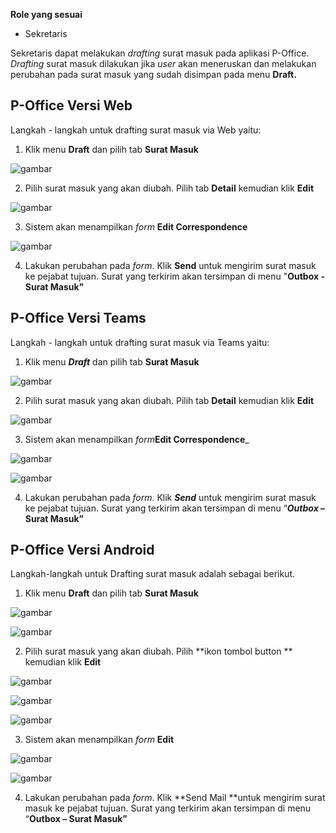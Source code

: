 **Role yang sesuai**

- Sekretaris

Sekretaris dapat melakukan _drafting_ surat masuk pada aplikasi P-Office. _Drafting_ surat masuk dilakukan jika _user_ akan meneruskan dan melakukan perubahan pada surat masuk yang sudah disimpan pada menu **Draft.**


## **P-Office Versi Web**

Langkah - langkah untuk drafting surat masuk via Web yaitu:

1.    Klik menu **Draft** dan pilih tab **Surat Masuk**

![gambar](SuratMasuk/SM_Web/SM06.png)

2.    Pilih surat masuk yang akan diubah. Pilih tab **Detail** kemudian klik **Edit**

![gambar](SuratMasuk/SM_Web/SM07.png)

3.    Sistem akan menampilkan _form_ **Edit Correspondence**

![gambar](SuratMasuk/SM_Web/SM08.png)

4.	  Lakukan perubahan pada _form_. Klik **Send** untuk mengirim surat masuk ke pejabat tujuan. Surat yang terkirim akan tersimpan di menu "**Outbox - Surat Masuk"**


## **P-Office Versi Teams**

Langkah - langkah untuk drafting surat masuk via Teams yaitu:


1. Klik menu _**Draft**_ dan pilih tab **Surat Masuk**

![gambar](SuratMasuk/SM_Teams/SM06.png)

2. Pilih surat masuk yang akan diubah. Pilih tab **Detail** kemudian klik **Edit**

![gambar](SuratMasuk/SM_Teams/SM07.png)

3. Sistem akan menampilkan _form_**Edit Correspondence**_

![gambar](SuratMasuk/SM_Teams/SM08.png)

![gambar](SuratMasuk/SM_Teams/SM09.png)

4. Lakukan perubahan pada _form_. Klik _**Send**_ untuk mengirim surat masuk ke pejabat tujuan. Surat yang terkirim akan tersimpan di menu “**_Outbox_ – Surat Masuk”**


## **P-Office Versi Android**

Langkah-langkah untuk Drafting surat masuk adalah sebagai berikut.

1. Klik menu **Draft** dan pilih tab **Surat Masuk**

![gambar](SuratMasuk/SM_Android/DraftSM/A01.jpg)
  
![gambar](SuratMasuk/SM_Android/DraftSM/A02.jpg)

2. Pilih surat masuk yang akan diubah. Pilih **ikon tombol button ** kemudian klik **Edit**

![gambar](SuratMasuk/SM_Android/DraftSM/A03.jpg)

![gambar](SuratMasuk/SM_Android/DraftSM/A04.jpg)

![gambar](SuratMasuk/SM_Android/DraftSM/A05.jpg)

3. Sistem akan menampilkan _form_ **Edit**

![gambar](SuratMasuk/SM_Android/DraftSM/A06.jpg)

![gambar](SuratMasuk/SM_Android/DraftSM/A07.jpg)


4. Lakukan perubahan pada _form_. Klik **Send Mail **untuk mengirim surat masuk ke pejabat tujuan. Surat yang terkirim akan tersimpan di menu “**Outbox – Surat Masuk”**
